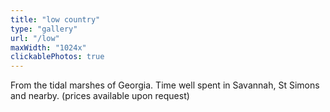 ```yaml
---
title: "low country"
type: "gallery"
url: "/low"
maxWidth: "1024x"
clickablePhotos: true
---
```


From the tidal marshes of Georgia. Time well spent in Savannah, St Simons and nearby.
(prices available upon request)
